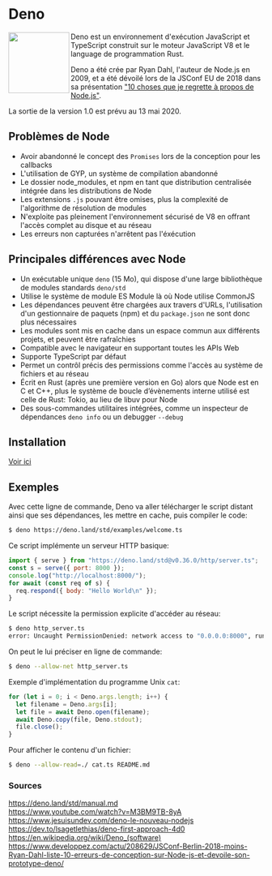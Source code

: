 
# Deno

<img align="left" width="120" src="https://github.com/denoland/deno_website2/blob/master/public/images/deno_logo_3.svg">

Deno est un environnement d'exécution JavaScript et TypeScript construit sur le moteur JavaScript V8 et le language de programmation Rust.  

Deno a été crée par Ryan Dahl, l'auteur de Node.js en 2009, et a été dévoilé lors de la JSConf EU de 2018 dans sa présentation 
["10 choses que je regrette à propos de Node.js"](https://www.youtube.com/watch?v=M3BM9TB-8yA).  

La sortie de la version 1.0 est prévu au 13 mai 2020.


## Problèmes de Node
- Avoir abandonné le concept des `Promises` lors de la conception pour les callbacks
- L'utilisation de GYP, un système de compilation abandonné
- Le dossier node_modules, et npm en tant que distribution centralisée intégrée dans les distributions de Node
- Les extensions `.js` pouvant être omises, plus la complexité de l'algorithme de résolution de modules
- N'exploite pas pleinement l'environnement sécurisé de V8 en offrant l'accès complet au disque et au réseau
- Les erreurs non capturées n'arrêtent pas l'éxécution


## Principales différences avec Node
- Un exécutable unique `deno` (15 Mo), qui dispose d'une large bibliothèque de modules standards `deno/std`
- Utilise le système de module ES Module là où Node utilise CommonJS
- Les dépendances peuvent être chargées aux travers d'URLs, l'utilisation d'un gestionnaire de paquets (npm) et du `package.json` ne sont donc plus nécessaires
- Les modules sont mis en cache dans un espace commun aux différents projets, et peuvent être rafraîchies
- Compatible avec le navigateur en supportant toutes les APIs Web
- Supporte TypeScript par défaut
- Permet un contrôl précis des permissions comme l'accès au système de fichiers et au réseau
- Écrit en Rust (après une première version en Go) alors que Node est en C et C++, plus le système de boucle d’évènements interne utilisé est celle de Rust: Tokio, au lieu de libuv pour Node
- Des sous-commandes utilitaires intégrées, comme un inspecteur de dépendances `deno info` ou un debugger `--debug`


## Installation
[Voir ici](https://deno.land)

## Exemples

Avec cette ligne de commande, Deno va aller télécharger le script distant ainsi que ses dépendances, les mettre en cache, puis compiler le code:
```bash
$ deno https://deno.land/std/examples/welcome.ts
```

Ce script implémente un serveur HTTP basique:
```javascript
import { serve } from "https://deno.land/std@v0.36.0/http/server.ts";
const s = serve({ port: 8000 });
console.log("http://localhost:8000/");
for await (const req of s) {
  req.respond({ body: "Hello World\n" });
}
```
Le script nécessite la permission explicite d'accéder au réseau:
```bash
$ deno http_server.ts
error: Uncaught PermissionDenied: network access to "0.0.0.0:8000", run again with the --allow-net flag
```
On peut le lui préciser en ligne de commande:
```bash
$ deno --allow-net http_server.ts
```

Exemple d'implémentation du programme Unix `cat`:
```javascript
for (let i = 0; i < Deno.args.length; i++) {
  let filename = Deno.args[i];
  let file = await Deno.open(filename);
  await Deno.copy(file, Deno.stdout);
  file.close();
}
```
Pour afficher le contenu d'un fichier:
```bash
$ deno --allow-read=./ cat.ts README.md
```



### Sources
https://deno.land/std/manual.md  
https://www.youtube.com/watch?v=M3BM9TB-8yA  
https://www.jesuisundev.com/deno-le-nouveau-nodejs  
https://dev.to/lsagetlethias/deno-first-approach-4d0  
https://en.wikipedia.org/wiki/Deno_(software)  
https://www.developpez.com/actu/208629/JSConf-Berlin-2018-moins-Ryan-Dahl-liste-10-erreurs-de-conception-sur-Node-js-et-devoile-son-prototype-deno/  



















